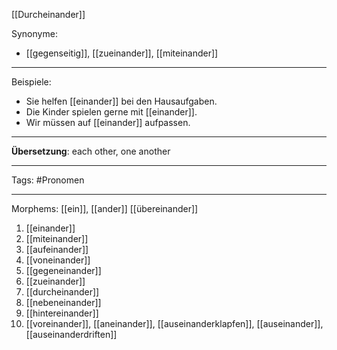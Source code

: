 [[Durcheinander]]

Synonyme:

- [[gegenseitig]], [[zueinander]], [[miteinander]]

---

Beispiele:

- Sie helfen [[einander]] bei den Hausaufgaben.
- Die Kinder spielen gerne mit [[einander]].
- Wir müssen auf [[einander]] aufpassen.

---

**Übersetzung**: each other, one another

---

Tags:
#Pronomen

---

Morphems:
[[ein]], [[ander]]
[[übereinander]]

1. [[einander]]
2. [[miteinander]]
3. [[aufeinander]]
4. [[voneinander]]
5. [[gegeneinander]]
6. [[zueinander]]
7. [[durcheinander]]
8. [[nebeneinander]]
9. [[hintereinander]]
10. [[voreinander]], [[aneinander]], [[auseinanderklapfen]], [[auseinander]], [[auseinanderdriften]]
